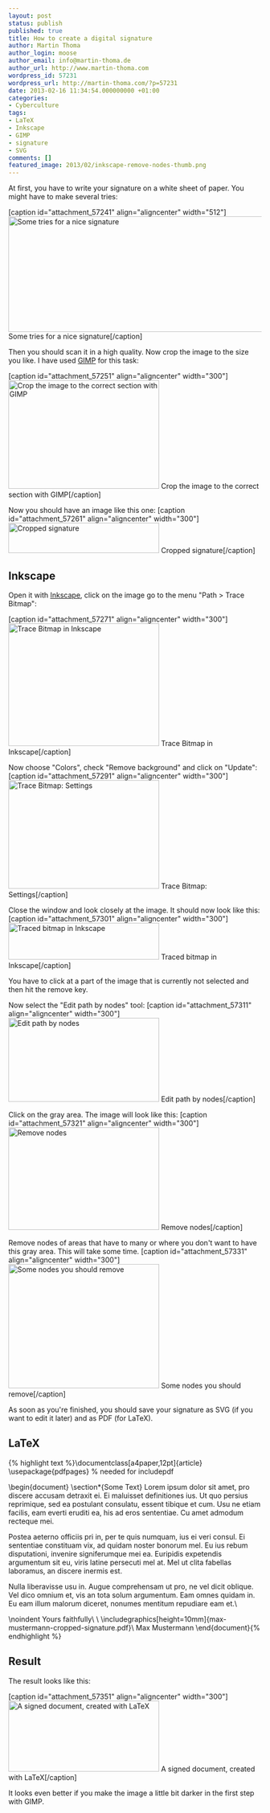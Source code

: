 ```yaml
---
layout: post
status: publish
published: true
title: How to create a digital signature
author: Martin Thoma
author_login: moose
author_email: info@martin-thoma.de
author_url: http://www.martin-thoma.com
wordpress_id: 57231
wordpress_url: http://martin-thoma.com/?p=57231
date: 2013-02-16 11:34:54.000000000 +01:00
categories:
- Cyberculture
tags:
- LaTeX
- Inkscape
- GIMP
- signature
- SVG
comments: []
featured_image: 2013/02/inkscape-remove-nodes-thumb.png
---
```

At first, you have to write your signature on a white sheet of paper. You might have to make several tries:

[caption id="attachment_57241" align="aligncenter" width="512"]<a href="http://martin-thoma.com/wp-content/uploads/2013/02/signature-tries.jpg"><img src="http://martin-thoma.com/wp-content/uploads/2013/02/signature-tries.jpg" alt="Some tries for a nice signature" width="512" height="230" class="size-full wp-image-57241" /></a> Some tries for a nice signature[/caption]

Then you should scan it in a high quality. Now crop the image to the size you like. I have used <a href="http://www.gimp.org/">GIMP</a> for this task:

[caption id="attachment_57251" align="aligncenter" width="300"]<a href="http://martin-thoma.com/wp-content/uploads/2013/02/crop-to-selection.png"><img src="http://martin-thoma.com/wp-content/uploads/2013/02/crop-to-selection-300x216.png" alt="Crop the image to the correct section with GIMP" width="300" height="216" class="size-medium wp-image-57251" /></a> Crop the image to the correct section with GIMP[/caption]

Now you should have an image like this one:
[caption id="attachment_57261" align="aligncenter" width="300"]<a href="http://martin-thoma.com/wp-content/uploads/2013/02/max-mustermann-cropped-signature.jpg"><img src="http://martin-thoma.com/wp-content/uploads/2013/02/max-mustermann-cropped-signature-300x60.jpg" alt="Cropped signature" width="300" height="60" class="size-medium wp-image-57261" /></a> Cropped signature[/caption]

<h2>Inkscape</h2>
Open it with <a href="http://inkscape.org/download">Inkscape</a>, click on the image go to the menu "Path > Trace Bitmap":

[caption id="attachment_57271" align="aligncenter" width="300"]<a href="http://martin-thoma.com/wp-content/uploads/2013/02/inkscape-trace-bitmap.png"><img src="http://martin-thoma.com/wp-content/uploads/2013/02/inkscape-trace-bitmap-300x244.png" alt="Trace Bitmap in Inkscape" width="300" height="244" class="size-medium wp-image-57271" /></a> Trace Bitmap in Inkscape[/caption]

Now choose "Colors", check "Remove background" and click on "Update":
[caption id="attachment_57291" align="aligncenter" width="300"]<a href="http://martin-thoma.com/wp-content/uploads/2013/02/trace-bitmap-settings.png"><img src="http://martin-thoma.com/wp-content/uploads/2013/02/trace-bitmap-settings-300x216.png" alt="Trace Bitmap: Settings" width="300" height="216" class="size-medium wp-image-57291" /></a> Trace Bitmap: Settings[/caption]

Close the window and look closely at the image. It should now look like this:
[caption id="attachment_57301" align="aligncenter" width="300"]<a href="http://martin-thoma.com/wp-content/uploads/2013/02/traced-bitmap-in-inkscape.png"><img src="http://martin-thoma.com/wp-content/uploads/2013/02/traced-bitmap-in-inkscape-300x73.png" alt="Traced bitmap in Inkscape" width="300" height="73" class="size-medium wp-image-57301" /></a> Traced bitmap in Inkscape[/caption]

You have to click at a part of the image that is currently not selected and then hit the remove key. 

Now select the "Edit path by nodes" tool:
[caption id="attachment_57311" align="aligncenter" width="300"]<a href="http://martin-thoma.com/wp-content/uploads/2013/02/edit-path-by-nodes.png"><img src="http://martin-thoma.com/wp-content/uploads/2013/02/edit-path-by-nodes-300x167.png" alt="Edit path by nodes" width="300" height="167" class="size-medium wp-image-57311" /></a> Edit path by nodes[/caption]

Click on the gray area. The image will look like this:
[caption id="attachment_57321" align="aligncenter" width="300"]<a href="http://martin-thoma.com/wp-content/uploads/2013/02/remove-nodes-in-inkscape.png"><img src="http://martin-thoma.com/wp-content/uploads/2013/02/remove-nodes-in-inkscape-300x204.png" alt="Remove nodes" width="300" height="204" class="size-medium wp-image-57321" /></a> Remove nodes[/caption]

Remove nodes of areas that have to many or where you don't want to have this gray area. This will take some time.
[caption id="attachment_57331" align="aligncenter" width="300"]<a href="http://martin-thoma.com/wp-content/uploads/2013/02/inkscape-remove-nodes.png"><img src="http://martin-thoma.com/wp-content/uploads/2013/02/inkscape-remove-nodes-300x247.png" alt="Some nodes you should remove" width="300" height="247" class="size-medium wp-image-57331" /></a> Some nodes you should remove[/caption]

As soon as you're finished, you should save your signature as SVG (if you want to edit it later) and as PDF (for LaTeX).

<h2>LaTeX</h2>
{% highlight text %}\documentclass[a4paper,12pt]{article}
\usepackage{pdfpages}  % needed for includepdf

\begin{document}
\section*{Some Text}
Lorem ipsum dolor sit amet, pro discere accusam detraxit ei. Ei 
maluisset definitiones ius. Ut quo persius reprimique, sed ea 
postulant consulatu, essent tibique et cum. Usu ne etiam facilis, 
eam everti eruditi ea, his ad eros sententiae. Cu amet admodum 
recteque mei.

Postea aeterno officiis pri in, per te quis numquam, ius ei veri 
consul. Ei sententiae constituam vix, ad quidam noster bonorum mel. 
Eu ius rebum disputationi, invenire signiferumque mei ea. Euripidis 
expetendis argumentum sit eu, viris latine persecuti mel at. Mel ut 
clita fabellas laboramus, an discere inermis est.

Nulla liberavisse usu in. Augue comprehensam ut pro, ne vel dicit 
oblique. Vel dico omnium et, vis an tota solum argumentum. Eam 
omnes quidam in. Eu eam illum malorum diceret, nonumes mentitum 
repudiare eam et.\\

\noindent Yours faithfully\\
\\
\includegraphics[height=10mm]{max-mustermann-cropped-signature.pdf}\\
Max Mustermann
\end{document}{% endhighlight %}

<h2>Result</h2>
The result looks like this:

[caption id="attachment_57351" align="aligncenter" width="300"]<a href="http://martin-thoma.com/wp-content/uploads/2013/02/latex-signed.png"><img src="http://martin-thoma.com/wp-content/uploads/2013/02/latex-signed-300x141.png" alt="A signed document, created with LaTeX" width="300" height="141" class="size-medium wp-image-57351" /></a> A signed document, created with LaTeX[/caption]

It looks even better if you make the image a little bit darker in the first step with GIMP.
